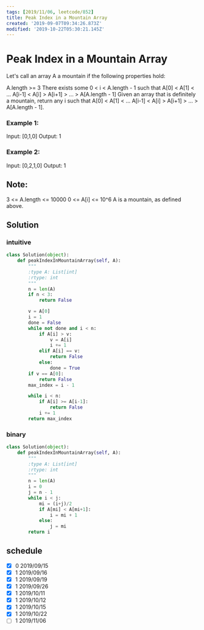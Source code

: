 ```yaml
---
tags: [2019/11/06, leetcode/852]
title: Peak Index in a Mountain Array
created: '2019-09-07T09:34:26.873Z'
modified: '2019-10-22T05:30:21.145Z'
---
```


# Peak Index in a Mountain Array

Let's call an array A a mountain if the following properties hold:

A.length >= 3
There exists some 0 < i < A.length - 1 such that A[0] < A[1] < ... A[i-1] < A[i] > A[i+1] > ... > A[A.length - 1]
Given an array that is definitely a mountain, return any i such that A[0] < A[1] < ... A[i-1] < A[i] > A[i+1] > ... > A[A.length - 1].

### Example 1:

Input: [0,1,0]
Output: 1

### Example 2:

Input: [0,2,1,0]
Output: 1

## Note:

3 <= A.length <= 10000
0 <= A[i] <= 10^6
A is a mountain, as defined above.

## Solution

### intuitive

```python
class Solution(object):
    def peakIndexInMountainArray(self, A):
        """
        :type A: List[int]
        :rtype: int
        """
        n = len(A)
        if n < 3:
            return False

        v = A[0]
        i = 1
        done = False
        while not done and i < n:
            if A[i] > v:
                v = A[i]
                i += 1
            elif A[i] == v:
                return False
            else:
                done = True
        if v == A[0]:
            return False
        max_index = i - 1

        while i < n:
            if A[i] >= A[i-1]:
                return False
            i += 1
        return max_index
```

### binary

```python
class Solution(object):
    def peakIndexInMountainArray(self, A):
        """
        :type A: List[int]
        :rtype: int
        """
        n = len(A)
        i = 0
        j = n - 1
        while i < j:
            mi = (i+j)/2
            if A[mi] < A[mi+1]:
                i = mi + 1
            else:
                j = mi
        return i
```


## schedule

* [x] 0 2019/09/15
* [x] 1 2019/09/16
* [x] 1 2019/09/19
* [x] 1 2019/09/26
* [x] 1 2019/10/11
* [x] 1 2019/10/12
* [x] 1 2019/10/15
* [x] 1 2019/10/22
* [ ] 1 2019/11/06
